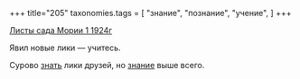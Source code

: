 +++
title="205"
taxonomies.tags = [
 "знание",
 "познание",
 "учение",
]
+++

[Листы сада Мории 1 1924г](/agni/1924)

Явил новые лики — учитесь.   

Сурово [знать](/tags/познание) лики друзей, но [знание](/tags/знание) выше всего.   

